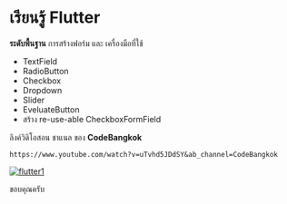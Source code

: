 # เรียนรู้ Flutter
**ระดับพื้นฐาน**
การสร้างฟอร์ม และ เครื่องมือที่ใช้
- TextField
- RadioButton
- Checkbox
- Dropdown
- Slider
- EveluateButton
- สร้าง re-use-able CheckboxFormField
 

ลิงค์วิดิโอสอน
ชาแนล ของ **CodeBangkok** 

    https://www.youtube.com/watch?v=uTvhd5JDdSY&ab_channel=CodeBangkok

<a href="https://ibb.co/K6RNbJJ"><img src="https://i.ibb.co/K6RNbJJ/flutter1.png" alt="flutter1" border="0"></a>


ขอบคุณครับ
